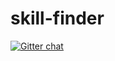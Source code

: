 # skill-finder
[![Gitter chat](http://img.shields.io/badge/gitter-join%20chat%20%E2%86%92-brightgreen.svg?style=flat-square)](https://gitter.im/cologneintelligence/skill-finder)
